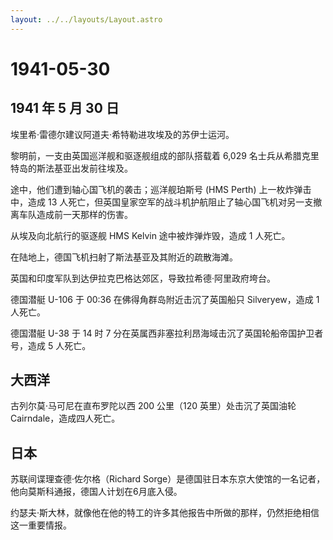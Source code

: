 ```yaml
---
layout: ../../layouts/Layout.astro
---
```


# 1941-05-30

## 1941 年 5 月 30 日

埃里希·雷德尔建议阿道夫·希特勒进攻埃及的苏伊士运河。

黎明前，一支由英国巡洋舰和驱逐舰组成的部队搭载着 6,029
名士兵从希腊克里特岛的斯法基亚出发前往埃及。

途中，他们遭到轴心国飞机的袭击；巡洋舰珀斯号 (HMS Perth)
上一枚炸弹击中，造成 13
人死亡，但英国皇家空军的战斗机护航阻止了轴心国飞机对另一支撤离车队造成前一天那样的伤害。

从埃及向北航行的驱逐舰 HMS Kelvin 途中被炸弹炸毁，造成 1 人死亡。

在陆地上，德国飞机扫射了斯法基亚及其附近的疏散海滩。

英国和印度军队到达伊拉克巴格达郊区，导致拉希德·阿里政府垮台。

德国潜艇 U-106 于 00:36 在佛得角群岛附近击沉了英国船只 Silveryew，造成 1
人死亡。

德国潜艇 U-38 于 14 时 7
分在英属西非塞拉利昂海域击沉了英国轮船帝国护卫者号，造成 5 人死亡。

## 大西洋

古列尔莫·马可尼在直布罗陀以西 200 公里（120 英里）处击沉了英国油轮
Cairndale，造成四人死亡。

## 日本

苏联间谍理查德·佐尔格（Richard
Sorge）是德国驻日本东京大使馆的一名记者，他向莫斯科通报，德国人计划在6月底入侵。

约瑟夫·斯大林，就像他在他的特工的许多其他报告中所做的那样，仍然拒绝相信这一重要情报。